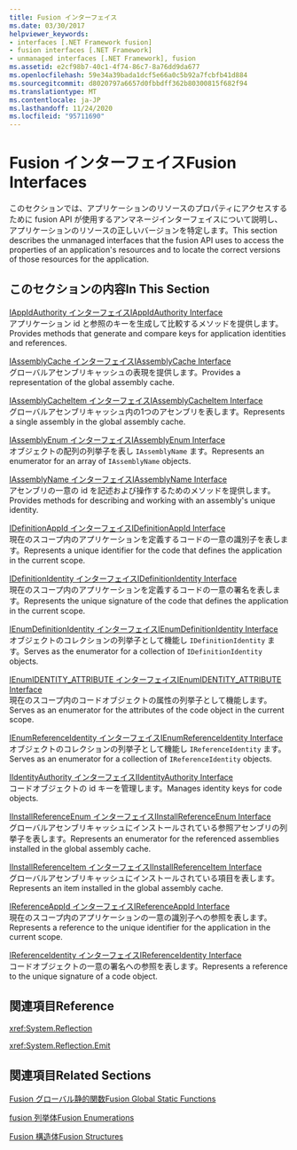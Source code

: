 ```yaml
---
title: Fusion インターフェイス
ms.date: 03/30/2017
helpviewer_keywords:
- interfaces [.NET Framework fusion]
- fusion interfaces [.NET Framework]
- unmanaged interfaces [.NET Framework], fusion
ms.assetid: e2cf98b7-40c1-4f74-86c7-8a76dd9da677
ms.openlocfilehash: 59e34a39bada1dcf5e66a0c5b92a7fcbfb41d884
ms.sourcegitcommit: d8020797a6657d0fbbdff362b80300815f682f94
ms.translationtype: MT
ms.contentlocale: ja-JP
ms.lasthandoff: 11/24/2020
ms.locfileid: "95711690"
---
```

# <a name="fusion-interfaces"></a><span data-ttu-id="8d851-102">Fusion インターフェイス</span><span class="sxs-lookup"><span data-stu-id="8d851-102">Fusion Interfaces</span></span>

<span data-ttu-id="8d851-103">このセクションでは、アプリケーションのリソースのプロパティにアクセスするために fusion API が使用するアンマネージインターフェイスについて説明し、アプリケーションのリソースの正しいバージョンを特定します。</span><span class="sxs-lookup"><span data-stu-id="8d851-103">This section describes the unmanaged interfaces that the fusion API uses to access the properties of an application's resources and to locate the correct versions of those resources for the application.</span></span>  
  
## <a name="in-this-section"></a><span data-ttu-id="8d851-104">このセクションの内容</span><span class="sxs-lookup"><span data-stu-id="8d851-104">In This Section</span></span>  

 [<span data-ttu-id="8d851-105">IAppIdAuthority インターフェイス</span><span class="sxs-lookup"><span data-stu-id="8d851-105">IAppIdAuthority Interface</span></span>](iappidauthority-interface.md)  
 <span data-ttu-id="8d851-106">アプリケーション id と参照のキーを生成して比較するメソッドを提供します。</span><span class="sxs-lookup"><span data-stu-id="8d851-106">Provides methods that generate and compare keys for application identities and references.</span></span>  
  
 [<span data-ttu-id="8d851-107">IAssemblyCache インターフェイス</span><span class="sxs-lookup"><span data-stu-id="8d851-107">IAssemblyCache Interface</span></span>](iassemblycache-interface.md)  
 <span data-ttu-id="8d851-108">グローバルアセンブリキャッシュの表現を提供します。</span><span class="sxs-lookup"><span data-stu-id="8d851-108">Provides a representation of the global assembly cache.</span></span>  
  
 [<span data-ttu-id="8d851-109">IAssemblyCacheItem インターフェイス</span><span class="sxs-lookup"><span data-stu-id="8d851-109">IAssemblyCacheItem Interface</span></span>](iassemblycacheitem-interface.md)  
 <span data-ttu-id="8d851-110">グローバルアセンブリキャッシュ内の1つのアセンブリを表します。</span><span class="sxs-lookup"><span data-stu-id="8d851-110">Represents a single assembly in the global assembly cache.</span></span>  
  
 [<span data-ttu-id="8d851-111">IAssemblyEnum インターフェイス</span><span class="sxs-lookup"><span data-stu-id="8d851-111">IAssemblyEnum Interface</span></span>](iassemblyenum-interface.md)  
 <span data-ttu-id="8d851-112">オブジェクトの配列の列挙子を表し `IAssemblyName` ます。</span><span class="sxs-lookup"><span data-stu-id="8d851-112">Represents an enumerator for an array of `IAssemblyName` objects.</span></span>  
  
 [<span data-ttu-id="8d851-113">IAssemblyName インターフェイス</span><span class="sxs-lookup"><span data-stu-id="8d851-113">IAssemblyName Interface</span></span>](iassemblyname-interface.md)  
 <span data-ttu-id="8d851-114">アセンブリの一意の id を記述および操作するためのメソッドを提供します。</span><span class="sxs-lookup"><span data-stu-id="8d851-114">Provides methods for describing and working with an assembly's unique identity.</span></span>  
  
 [<span data-ttu-id="8d851-115">IDefinitionAppId インターフェイス</span><span class="sxs-lookup"><span data-stu-id="8d851-115">IDefinitionAppId Interface</span></span>](idefinitionappid-interface.md)  
 <span data-ttu-id="8d851-116">現在のスコープ内のアプリケーションを定義するコードの一意の識別子を表します。</span><span class="sxs-lookup"><span data-stu-id="8d851-116">Represents a unique identifier for the code that defines the application in the current scope.</span></span>  
  
 [<span data-ttu-id="8d851-117">IDefinitionIdentity インターフェイス</span><span class="sxs-lookup"><span data-stu-id="8d851-117">IDefinitionIdentity Interface</span></span>](idefinitionidentity-interface.md)  
 <span data-ttu-id="8d851-118">現在のスコープ内のアプリケーションを定義するコードの一意の署名を表します。</span><span class="sxs-lookup"><span data-stu-id="8d851-118">Represents the unique signature of the code that defines the application in the current scope.</span></span>  
  
 [<span data-ttu-id="8d851-119">IEnumDefinitionIdentity インターフェイス</span><span class="sxs-lookup"><span data-stu-id="8d851-119">IEnumDefinitionIdentity Interface</span></span>](ienumdefinitionidentity-interface.md)  
 <span data-ttu-id="8d851-120">オブジェクトのコレクションの列挙子として機能し `IDefinitionIdentity` ます。</span><span class="sxs-lookup"><span data-stu-id="8d851-120">Serves as the enumerator for a collection of `IDefinitionIdentity` objects.</span></span>  
  
 [<span data-ttu-id="8d851-121">IEnumIDENTITY_ATTRIBUTE インターフェイス</span><span class="sxs-lookup"><span data-stu-id="8d851-121">IEnumIDENTITY_ATTRIBUTE Interface</span></span>](ienumidentity-attribute-interface.md)  
 <span data-ttu-id="8d851-122">現在のスコープ内のコードオブジェクトの属性の列挙子として機能します。</span><span class="sxs-lookup"><span data-stu-id="8d851-122">Serves as an enumerator for the attributes of the code object in the current scope.</span></span>  
  
 [<span data-ttu-id="8d851-123">IEnumReferenceIdentity インターフェイス</span><span class="sxs-lookup"><span data-stu-id="8d851-123">IEnumReferenceIdentity Interface</span></span>](ienumreferenceidentity-interface.md)  
 <span data-ttu-id="8d851-124">オブジェクトのコレクションの列挙子として機能し `IReferenceIdentity` ます。</span><span class="sxs-lookup"><span data-stu-id="8d851-124">Serves as an enumerator for a collection of `IReferenceIdentity` objects.</span></span>  
  
 [<span data-ttu-id="8d851-125">IIdentityAuthority インターフェイス</span><span class="sxs-lookup"><span data-stu-id="8d851-125">IIdentityAuthority Interface</span></span>](iidentityauthority-interface.md)  
 <span data-ttu-id="8d851-126">コードオブジェクトの id キーを管理します。</span><span class="sxs-lookup"><span data-stu-id="8d851-126">Manages identity keys for code objects.</span></span>  
  
 [<span data-ttu-id="8d851-127">IInstallReferenceEnum インターフェイス</span><span class="sxs-lookup"><span data-stu-id="8d851-127">IInstallReferenceEnum Interface</span></span>](iinstallreferenceenum-interface.md)  
 <span data-ttu-id="8d851-128">グローバルアセンブリキャッシュにインストールされている参照アセンブリの列挙子を表します。</span><span class="sxs-lookup"><span data-stu-id="8d851-128">Represents an enumerator for the referenced assemblies installed in the global assembly cache.</span></span>  
  
 [<span data-ttu-id="8d851-129">IInstallReferenceItem インターフェイス</span><span class="sxs-lookup"><span data-stu-id="8d851-129">IInstallReferenceItem Interface</span></span>](iinstallreferenceitem-interface.md)  
 <span data-ttu-id="8d851-130">グローバルアセンブリキャッシュにインストールされている項目を表します。</span><span class="sxs-lookup"><span data-stu-id="8d851-130">Represents an item installed in the global assembly cache.</span></span>  
  
 [<span data-ttu-id="8d851-131">IReferenceAppId インターフェイス</span><span class="sxs-lookup"><span data-stu-id="8d851-131">IReferenceAppId Interface</span></span>](ireferenceappid-interface.md)  
 <span data-ttu-id="8d851-132">現在のスコープ内のアプリケーションの一意の識別子への参照を表します。</span><span class="sxs-lookup"><span data-stu-id="8d851-132">Represents a reference to the unique identifier for the application in the current scope.</span></span>  
  
 [<span data-ttu-id="8d851-133">IReferenceIdentity インターフェイス</span><span class="sxs-lookup"><span data-stu-id="8d851-133">IReferenceIdentity Interface</span></span>](ireferenceidentity-interface.md)  
 <span data-ttu-id="8d851-134">コードオブジェクトの一意の署名への参照を表します。</span><span class="sxs-lookup"><span data-stu-id="8d851-134">Represents a reference to the unique signature of a code object.</span></span>  
  
## <a name="reference"></a><span data-ttu-id="8d851-135">関連項目</span><span class="sxs-lookup"><span data-stu-id="8d851-135">Reference</span></span>  

 <xref:System.Reflection>  
  
 <xref:System.Reflection.Emit>  
  
## <a name="related-sections"></a><span data-ttu-id="8d851-136">関連項目</span><span class="sxs-lookup"><span data-stu-id="8d851-136">Related Sections</span></span>  

 [<span data-ttu-id="8d851-137">Fusion グローバル静的関数</span><span class="sxs-lookup"><span data-stu-id="8d851-137">Fusion Global Static Functions</span></span>](fusion-global-static-functions.md)  
  
 [<span data-ttu-id="8d851-138">fusion 列挙体</span><span class="sxs-lookup"><span data-stu-id="8d851-138">Fusion Enumerations</span></span>](fusion-enumerations.md)  
  
 [<span data-ttu-id="8d851-139">Fusion 構造体</span><span class="sxs-lookup"><span data-stu-id="8d851-139">Fusion Structures</span></span>](fusion-structures.md)

